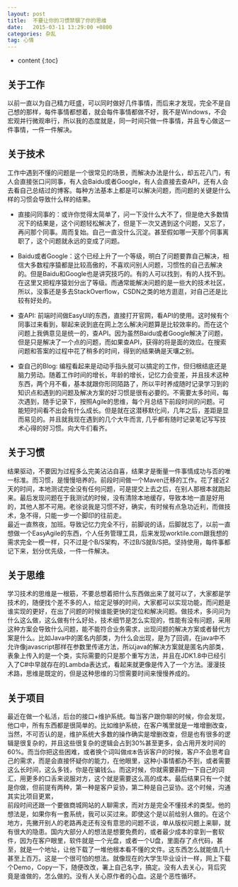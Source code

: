 ```yaml
---
layout: post
title:  不要让你的习惯禁锢了你的思维
date:   2015-03-11 13:29:00 +0800
categories: 杂乱
tag: 心情
---
```


* content
{:toc}


关于工作
-------------------
以前一直以为自己精力旺盛，可以同时做好几件事情，而后来才发现，完全不是自己想的那样，每件事情都想着，就会每件事情都做不好，我不是Windows，不会宏观并行微观串行，所以我的态度就是，同一时间只做一件事情，并且专心做这一件事情，一件一件解决。

关于技术
-------------------
工作中遇到不懂的问题是一个很常见的场景，而解决办法是什么，却五花八门，有人会直接张口问同事，有人会Baidu或者Google，有人会直接去查API，还有人会去看自己总结过的博客。每种方法基本上都是可以解决问题，而问题的关键是什么样的习惯会导致什么样的结果。

* 直接问同事的：或许你觉得太简单了，问一下没什么大不了，但是绝大多数情况下的结果是，这个问题轻松解决了，但是下一次又遇到这个问题，又忘了，再问那个同事。周而复始。自己一直没什么沉淀。甚至假如哪一天那个同事离职了，这个问题就永远的变成了问题。

* Baidu或者Google：这个已经上升了一个等级，明白了问题要靠自己解决，相信大多数程序猿都是比较高傲的，不喜欢问别人问题，习惯性的自己去解决的。但是Baidu和Google也是讲究技巧的。有的人可以找到，有的人找不到。在这里又把程序猿划分出了等级。而通常能解决问题的是一些大的技术社区，所以，没事还是多去StackOverflow，CSDN之类的地方逛逛，对自己还是比较有好处的。

* 查API: 前端时间做EasyUI的东西，直接打开官网，看API的使用。这时候有个同事过来看到，聊起来说到底在网上怎么解决问题算是比较效率的。而在这个问题上我俩意见是统一的，查API。因为虽然Baidu或者Google解决了问题，但是只是解决了一个点的问题，而如果查API，获得的将是面的效应。在搜索问题和答案的过程中花了稍多的时间，得到的结果确是天壤之别。

* 查自己的Blog: 编程看起来是动动手指头就可以搞定的工作，但归根结底还是脑力劳动。随着工作时间的增长，年龄的增长，记忆力会变差，并且技术这种东西，两个月不看，基本就跟你形同陌路了，所以平时养成随时记录学习到的知识点和遇到的问题及解决方案的好习惯是很有必要的。不需要太多时间，每次遇到，随手记录下，按照Agile的思维，每个月总结下前段时间的问题。可能短时间看不出会有什么成长。但是就在这潜移默化间，几年之后，差距是显而易见的。并且就我现在遇到的几个大牛而言, 几乎都有随时记录笔记写写技术心得的好习惯。向大牛们看齐。


关于习惯
-------------------
结果驱动，不要因为过程多么完美沾沾自喜，结果才是衡量一件事情成功与否的唯一标准。而习惯，是慢慢培养的。前段时间做一个Maven迁移的工作。花了接近2天的时间，本地测试完全没有任何问题，可是提交上去之后，在别人那根本就跑起来。最后发现问题在于我测试的时候，没有清除本地缓存，导致本地一直是好用的，其他人那不可用。老徐说我是习惯不好，确实，有时候有点急功近利，而做技术，急不得，只能一步一个脚印的往前走。
<br />
最近一直熬夜，加班。导致记忆力完全不行，前脚说的话，后脚就忘了，以前一直想做一个EasyAgile的东西，个人任务管理工具，后来发现worktile.com跟我想的需求完全一模一样，只不过是个B/S架构，不过B/S就B/S把。坚持使用，每件事都记下来，划分优先级，一件一件解决。

关于思维
-------------------
学习技术的思维是一根筋，不要总想着把什么东西做出来了就可以了，大家都是学技术的，随便找个差不多的人，给定足够的时间，大家都可以实现功能，而问题是谁实现的更好，在出了问题的时候谁能更快的定位和解决问题。做技术，多问问为什么这么做，这么做有什么好处，技术细节是怎么实现的，性能有没有问题，采用这种方案会导致什么问题，能不能符合业务需求，出现问题的解决方案或者替代方案是什么。比如Java中的匿名内部类，为什么会出现，是为了回调，在java中不允许像javascript那样在参数里传递方法，所以java的解决方案就是匿名内部类，表象上传入的是一个类，实际需要的只是那个重写方法，并且在JDK1.8中已经引入了C#中早就存在的Lambda表达式，看起来就更像是传入了一个方法。漫漫技术路，思维是既定的，但是这种思维的习惯需要时间来慢慢养成的。

关于项目
-------------------
最近在做一个私活，后台的接口+维护系统。每当客户跟你聊的时候，你会发现，他口中，所有东西都是很简单的。比如维护系统，在客户嘴里就是一堆增删改查，当然，不可否认的是，维护系统大多数的操作确实是增删改查，但是也有很多的逻辑是很复杂的，并且这些很复杂的逻辑会占到30%甚至更多，会占用开发时间的60%。而当你把这些困难，或者换个词叫做`成本`告诉客户的时候，客户不会思考自己的需求，而是会直接怀疑你的能力，在他眼里，这种小事情都办不到，或者需要这么长时间，这么多钱，你是在骗钱么。而这时候，你就需要斟酌一下自己的词汇，用更多的口舌来说服对方，这个就是需要这么高的成本。最后结果只有一个就是你做，但前提有两种，第一种是客户妥协，第二种是自己妥协。这个时候，沟通其实比项目更累，
<br />
前段时间还跟一个要做商城网站的人聊需求，而对方是完全不懂技术的类型。他的想法是，如果你有一套系统，我可以买过来。即使这个是以前给别人做的。在这个地方，先撇开别人的老路再走还有没有意思的问题不谈，单从版权问题上来聊，就有很大的隐患。国内大部分人的想法是想要免费的，或者最少成本的拿到一套软件，因为在客户眼里，软件就是一个光盘，或者一个U盘，里面存了点代码，甚至，就是一个地址，让他下载了一堆他根本看不懂的文件。这东西怎么就能值几十甚至上百万。这是一个很可怕的想法。就像现在的大学生毕业设计一样，网上下载个Demo，Copy一下，随便改改，署上自己名字，搞定。没有人去关心，背后究竟是谁做的，怎么做的。没有人关心原作者的心血。这是个恶性循环。
